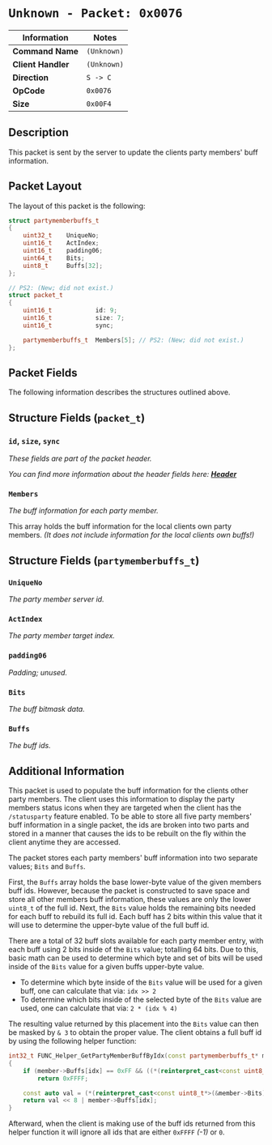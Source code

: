 # `Unknown - Packet: 0x0076`

| Information               | Notes |
|---                        |---    |
| **Command Name**          | `(Unknown)` |
| **Client Handler**        | `(Unknown)` |
| **Direction**             | `S -> C` |
| **OpCode**                | `0x0076` |
| **Size**                  | `0x00F4` |

## Description

This packet is sent by the server to update the clients party members' buff information.

## Packet Layout

The layout of this packet is the following:

```cpp
struct partymemberbuffs_t
{
    uint32_t    UniqueNo;
    uint16_t    ActIndex;
    uint16_t    padding06;
    uint64_t    Bits;
    uint8_t     Buffs[32];
};

// PS2: (New; did not exist.)
struct packet_t
{
    uint16_t            id: 9;
    uint16_t            size: 7;
    uint16_t            sync;

    partymemberbuffs_t  Members[5]; // PS2: (New; did not exist.)
};
```

## Packet Fields

The following information describes the structures outlined above.

## Structure Fields (`packet_t`)

### `id`, `size`, `sync`

_These fields are part of the packet header._

_You can find more information about the header fields here: [**Header**](/world/HEADER.md)_

### `Members`

_The buff information for each party member._

This array holds the buff information for the local clients own party members. _(It does not include information for the local clients own buffs!)_

## Structure Fields (`partymemberbuffs_t`)

### `UniqueNo`

_The party member server id._

### `ActIndex`

_The party member target index._

### `padding06`

_Padding; unused._

### `Bits`

_The buff bitmask data._

### `Buffs`

_The buff ids._

## Additional Information

This packet is used to populate the buff information for the clients other party members. The client uses this information to display the party members status icons when they are targeted when the client has the `/statusparty` feature enabled. To be able to store all five party members' buff information in a single packet, the ids are broken into two parts and stored in a manner that causes the ids to be rebuilt on the fly within the client anytime they are accessed.

The packet stores each party members' buff information into two separate values; `Bits` and `Buffs`.

First, the `Buffs` array holds the base lower-byte value of the given members buff ids. However, because the packet is constructed to save space and store all other members buff information, these values are only the lower `uint8_t` of the full id. Next, the `Bits` value holds the remaining bits needed for each buff to rebuild its full id. Each buff has 2 bits within this value that it will use to determine the upper-byte value of the full buff id.

There are a total of 32 buff slots available for each party member entry, with each buff using 2 bits inside of the `Bits` value; totalling 64 bits. Due to this, basic math can be used to determine which byte and set of bits will be used inside of the `Bits` value for a given buffs upper-byte value.

  - To determine which byte inside of the `Bits` value will be used for a given buff, one can calculate that via: `idx >> 2`
  - To determine which bits inside of the selected byte of the `Bits` value are used, one can calculate that via: `2 * (idx % 4)`

The resulting value returned by this placement into the `Bits` value can then be masked by `& 3` to obtain the proper value. The client obtains a full buff id by using the following helper function:

```cpp
int32_t FUNC_Helper_GetPartyMemberBuffByIdx(const partymemberbuffs_t* member, int32_t idx)
{
    if (member->Buffs[idx] == 0xFF && ((*(reinterpret_cast<const uint8_t*>(&member->Bits) + (idx >> 2)) >> (2 * (idx % 4))) & 3) == 0)
        return 0xFFFF;

    const auto val = (*(reinterpret_cast<const uint8_t*>(&member->Bits) + (idx >> 2)) >> (2 * (idx % 4))) & 3;
    return val << 8 | member->Buffs[idx];
}
```

Afterward, when the client is making use of the buff ids returned from this helper function it will ignore all ids that are either `0xFFFF` _(-1)_ or `0`.
